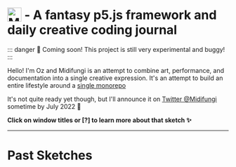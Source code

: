# <img src="/midifungi-title.png" alt="Midifungi" title="Midifungi" style="height:32px; position: relative; top: 5px"> - A fantasy p5.js framework and daily creative coding journal

::: danger 🐞 Coming soon!
This project is still very experimental and buggy!
:::

<div class="row">
  <div class="col-6">
    <Midifungi title="Francis Bacon Study 1" :layers="['@2/cube', '@2/brushify', '@2/emoji', '@1/texturizer']" height=300 help="@2" />
  </div>
  <div class="col-6">
    <div class="custom-container tip">
      <p>Hello! I'm Oz and Midifungi is an attempt to combine art, performance, and documentation into a single creative expression. It's an attempt to build an entire lifestyle around a <a href="https://github.com/midifungi/midifungi.js" target="_blank">single monorepo</a></p>
      <p>It's not quite ready yet though, but I'll announce it on <a href="https://twitter.com/midifungi">Twitter @Midifungi</a> sometime by July 2022 👀</p>
      <p><strong>Click on window titles or [?] to learn more about that sketch ✨</strong></p>
    </div>
  </div>
</div>

<!-- @todo Automate this and include things like tags etc -->
---

# Past Sketches

<div class="row">
  <div class="col-6">
    <Midifungi title="Ancient Visitors" :layers="['@1/bg', '@1/main', '@1/wall-chipper', '@1/texturizer']" height=300 help="@1" />
  </div>
  <div class="col-6">
  </div>
</div>